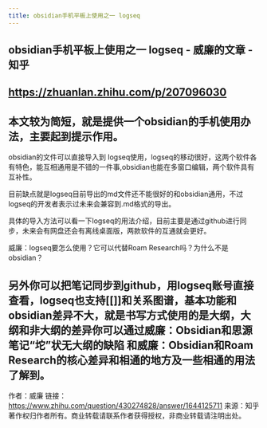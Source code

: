 ```yaml
---
title: obsidian手机平板上使用之一 logseq
---
```


## obsidian手机平板上使用之一 logseq - 威廉的文章 - 知乎
## https://zhuanlan.zhihu.com/p/207096030
## 本文较为简短，就是提供一个obsidian的手机使用办法，主要起到提示作用。

obsidian的文件可以直接导入到 logseq使用，logseq的移动很好，这两个软件各有特色，能互相通用是不错的一件事,obsidian也能在多窗口编辑，两个软件具有互补性。

目前缺点就是logseq目前导出的md文件还不能很好的和obsidian通用，不过logseq的开发者表示过未来会兼容到.md格式的导出。

具体的导入方法可以看一下logseq的用法介绍，目前主要是通过github进行同步，未来会有网盘还会有离线桌面版，两款软件的互通就会更好。

威廉：logseq要怎么使用？它可以代替Roam Research吗？为什么不是obsidian？
##
## 另外你可以把笔记同步到github，用logseq账号直接查看，logseq也支持[[]]和关系图谱，基本功能和obsidian差异不大，就是书写方式使用的是大纲，大纲和非大纲的差异你可以通过威廉：Obsidian和思源笔记“坨”状无大纲的缺陷 和威廉：Obsidian和Roam Research的核心差异和相通的地方及一些相通的用法 了解到。

作者：威廉
链接：https://www.zhihu.com/question/430274828/answer/1644125711
来源：知乎
著作权归作者所有。商业转载请联系作者获得授权，非商业转载请注明出处。
